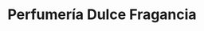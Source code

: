 ---
title: "Perfumería Dulce Fragancia"
url: /barbosa/perfumeria-dulce-fragancia/
shop: perfumería
---